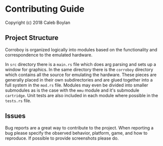 # Contributing Guide

Copyright (c) 2018 Caleb Boylan

## Project Structure

Corroboy is organized logically into modules based on the functionality and
correspondence to the emulated hardware.

In `src` directory there is a `main.rs` file which does arg parsing and sets up
a window for graphics. In the same directory there is the `corroboy` directory
which contains all the source for emulating the hardware. These pieces are
generally placed in their own subdirectories and are glued together into a full
system in the `mod.rs` file. Modules may even be divided into smaller
submodules as is the case with the `mmu` module and it's submodule `cartridge`.
Unit tests are also included in each module where possible in the `tests.rs`
file.

## Issues

Bug reports are a great way to contribute to the project. When reporting a bug
please specify the observed behavior, platform, game, and how to reproduce. If
possible to provide screenshots please do.
